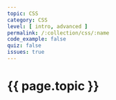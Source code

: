 ```yaml
---
topic: CSS
category: CSS
level: [ intro, advanced ]
permalink: /:collection/css/:name
code_example: false
quiz: false
issues: true
---
```


# {{ page.topic }}

